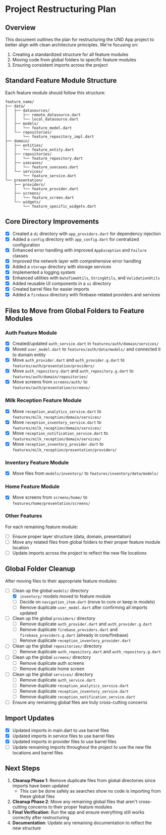 # Project Restructuring Plan

## Overview

This document outlines the plan for restructuring the UND App project to better align with clean architecture principles. We're focusing on:

1. Creating a standardized structure for all feature modules
2. Moving code from global folders to specific feature modules
3. Ensuring consistent imports across the project

## Standard Feature Module Structure

Each feature module should follow this structure:

```
feature_name/
├── data/
│   ├── datasources/
│   │   ├── remote_datasource.dart
│   │   └── local_datasource.dart
│   ├── models/
│   │   └── feature_model.dart
│   └── repositories/
│       └── feature_repository_impl.dart
├── domain/
│   ├── entities/
│   │   └── feature_entity.dart
│   ├── repositories/
│   │   └── feature_repository.dart
│   ├── usecases/
│   │   └── feature_usecases.dart
│   └── services/
│       └── feature_service.dart
└── presentation/
    ├── providers/
    │   └── feature_provider.dart
    ├── screens/
    │   └── feature_screen.dart
    └── widgets/
        └── feature_specific_widgets.dart
```

## Core Directory Improvements

- [x] Created a `di` directory with `app_providers.dart` for dependency injection
- [x] Added a `config` directory with `app_config.dart` for centralized configuration
- [x] Enhanced error handling with improved `AppException` and `Failure` classes
- [x] Improved the network layer with comprehensive error handling
- [x] Added a `storage` directory with storage services
- [x] Implemented a logging system
- [x] Enhanced utilities with `DateTimeUtils`, `StringUtils`, and `ValidationUtils`
- [x] Added reusable UI components in a `ui` directory
- [x] Created barrel files for easier imports
- [x] Added a `firebase` directory with firebase-related providers and services

## Files to Move from Global Folders to Feature Modules

### Auth Feature Module

- [x] Created/updated `auth_service.dart` in `features/auth/domain/services/`
- [x] Moved `user_model.dart` to `features/auth/data/models/` and connected it to domain entity
- [x] Move `auth_provider.dart` and `auth_provider.g.dart` to `features/auth/presentation/providers/`
- [x] Move `auth_repository.dart` and `auth_repository.g.dart` to `features/auth/domain/repositories/`
- [x] Move screens from `screens/auth/` to `features/auth/presentation/screens/`

### Milk Reception Feature Module

- [x] Move `reception_analytics_service.dart` to `features/milk_reception/domain/services/`
- [x] Move `reception_inventory_service.dart` to `features/milk_reception/domain/services/`
- [x] Move `reception_notification_service.dart` to `features/milk_reception/domain/services/`
- [x] Move `reception_inventory_provider.dart` to `features/milk_reception/presentation/providers/`

### Inventory Feature Module

- [x] Move files from `models/inventory/` to `features/inventory/data/models/`

### Home Feature Module

- [x] Move screens from `screens/home/` to `features/home/presentation/screens/`

### Other Features

For each remaining feature module:
- [ ] Ensure proper layer structure (data, domain, presentation)
- [ ] Move any related files from global folders to their proper feature module location
- [ ] Update imports across the project to reflect the new file locations

## Global Folder Cleanup

After moving files to their appropriate feature modules:

- [ ] Clean up the global `models/` directory
   - [x] `inventory/` models moved to feature module
   - [ ] Decide on `navigation_item.dart` (move to core or keep in models)
   - [ ] Remove duplicate `user_model.dart` after confirming all imports updated
- [ ] Clean up the global `providers/` directory
   - [ ] Remove duplicate `auth_provider.dart` and `auth_provider.g.dart`
   - [ ] Remove duplicate `firebase_providers.dart` and `firebase_providers.g.dart` (already in core/firebase)
   - [ ] Remove duplicate `reception_inventory_provider.dart`
- [ ] Clean up the global `repositories/` directory
   - [ ] Remove duplicate `auth_repository.dart` and `auth_repository.g.dart`
- [ ] Clean up the global `screens/` directory
   - [ ] Remove duplicate auth screens
   - [ ] Remove duplicate home screen
- [ ] Clean up the global `services/` directory
   - [ ] Remove duplicate `auth_service.dart`
   - [ ] Remove duplicate `reception_analytics_service.dart`
   - [ ] Remove duplicate `reception_inventory_service.dart`
   - [ ] Remove duplicate `reception_notification_service.dart`
- [ ] Ensure any remaining global files are truly cross-cutting concerns

## Import Updates

- [x] Updated imports in main.dart to use barrel files
- [x] Updated imports in service files to use barrel files
- [x] Updated imports in provider files to use barrel files
- [ ] Update remaining imports throughout the project to use the new file locations and barrel files

## Next Steps

1. **Cleanup Phase 1**: Remove duplicate files from global directories since imports have been updated
   - This can be done safely as searches show no code is importing from these global files
2. **Cleanup Phase 2**: Move any remaining global files that aren't cross-cutting concerns to their proper feature modules
3. **Final Verification**: Run the app and ensure everything still works correctly after restructuring
4. **Documentation**: Update any remaining documentation to reflect the new structure